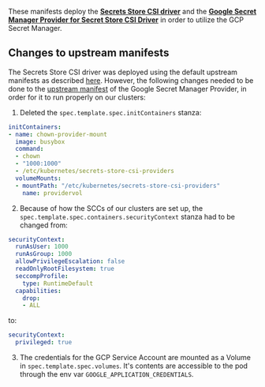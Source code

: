 These manifests deploy the [**Secrets Store CSI driver**](https://secrets-store-csi-driver.sigs.k8s.io/) 
and the [**Google Secret Manager Provider for Secret Store CSI Driver**](https://github.com/GoogleCloudPlatform/secrets-store-csi-driver-provider-gcp)
in order to utilize the GCP Secret Manager.

## Changes to upstream manifests
The Secrets Store CSI driver was deployed using the default upstream manifests as described [here](https://secrets-store-csi-driver.sigs.k8s.io/getting-started/installation#alternatively-deployment-using-yamls).
However, the following changes needed to be done to the [upstream manifest](https://github.com/GoogleCloudPlatform/secrets-store-csi-driver-provider-gcp/blob/7218875135b87ca930b9bcb97231b1ede4e93e1a/deploy/provider-gcp-plugin.yaml) 
of the Google Secret Manager Provider, in order for it to run properly on our clusters:
1. Deleted the `spec.template.spec.initContainers` stanza:
```yaml
initContainers:
- name: chown-provider-mount
  image: busybox
  command:
  - chown
  - "1000:1000"
  - /etc/kubernetes/secrets-store-csi-providers
  volumeMounts:
  - mountPath: "/etc/kubernetes/secrets-store-csi-providers"
    name: providervol
```

2. Because of how the SCCs of our clusters are set up, the `spec.template.spec.containers.securityContext` stanza had to be changed from:
```yaml
securityContext:
  runAsUser: 1000
  runAsGroup: 1000
  allowPrivilegeEscalation: false
  readOnlyRootFilesystem: true
  seccompProfile:
    type: RuntimeDefault
  capabilities:
    drop:
    - ALL
```
to:
```yaml
securityContext:
  privileged: true
```

3. The credentials for the GCP Service Account are mounted as a Volume in `spec.template.spec.volumes`. 
   It's contents are accessible to the pod through the env var `GOOGLE_APPLICATION_CREDENTIALS`.
